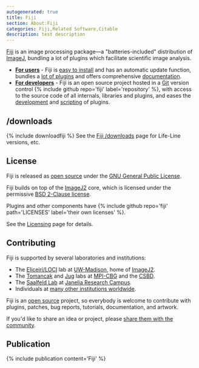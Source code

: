 ```yaml
---
autogenerated: true
title: Fiji
section: About:Fiji
categories: Fiji,Related Software,Citable
description: test description
---
```



[Fiji](https://fiji.sc/) is an image processing package—a "batteries-included" distribution of [ImageJ](/about), bundling a lot of plugins which facilitate scientific image analysis.

-   **[For users](/about/usage)** - Fiji is [easy to install](/fiji/downloads) and has an automatic update function, bundles a [lot of plugins](Category_Plugins) and offers comprehensive [documentation](/learn).
-   **[For developers](/fiji/developing)** - Fiji is an open source project hosted in a [Git](/develop/git) version control {% include github repo='fiji' label='repository' %}, with access to the source code of all internals, libraries and plugins, and eases the [development](/develop) and [scripting](/scripting) of plugins.

/downloads
---------

{% include downloadfiji %}
 See the [Fiji /downloads](/fiji/downloads) page for Life-Line versions, etc.

License
-------

Fiji is released as [open source](Open_source) under the [GNU General Public License](/licensing/gpl).

Fiji builds on top of the [ImageJ2](/software/imagej2) core, which is licensed under the permissive [BSD 2-Clause license](/licensing/bsd).

Plugins and other components have {% include github repo='fiji' path='LICENSES' label='their own licenses' %}.

See the [Licensing](/licensing) page for details.

Contributing
------------

Fiji is supported by several laboratories and institutions:

-   The [Eliceiri/LOCI](/orgs/loci) lab at [UW-Madison](https://wisc.edu/), home of [ImageJ2](/software/imagej2).
-   The [Tomancak](https://www.mpi-cbg.de/research-groups/current-groups/pavel-tomancak/research-focus/) and [Jug](https://www.mpi-cbg.de/jug) labs at [MPI-CBG](/orgs/mpi-cbg) and the [CSBD](/orgs/csbd).
-   The [Saalfeld Lab](https://www.janelia.org/lab/saalfeld-lab) at [Janelia Research Campus](https://www.janelia.org/).
-   Individuals at [many other institutions worldwide](/about/contributors).

Fiji is an [open source](Open_source) project, so everybody is welcome to contribute with plugins, patches, bug reports, tutorials, documentation, and artwork.

If you'd like to share an idea or project, please [share them with the community](/help).

Publication
-----------

{% include publication content='Fiji' %}
